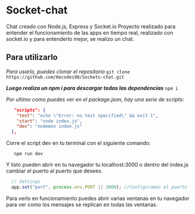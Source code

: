 # Socket-chat
Chat creado con Node.js, Express y Socket.io
Proyecto realizado para entender el funcionamiento de las apps en tiempo real, realizado con socket.io y para entenderlo mejor, se realizo un chat.

## Para utilizarlo
*Para usarlo, puedes clonar el repositorio*
``git clone https://github.com/Hecodes98/Sockets-chat.git ``

**_Luego realiza un npm i para descargar todas las dependencias_**
``npm i``

*Por ultimo como puedes ver en el package.json, hay una serie de scripts*:

```json 
   "scripts": {
    "test": "echo \"Error: no test specified\" && exit 1",
    "start": "node index.js",
    "dev": "nodemon index.js"
  },
  ```

Corre el script dev en tu terminal con el siguiente comando:

```terminal
   npm run dev
   ```
 Y listo pueden abrir en tu navegador tu localhost:3000 o dentro del index.js cambiar el puerto al puerto que desees.
 
 ```javascript
   // Settings
   app.set("port", process.env.PORT || 3000); //Configuramos el puerto
```
Para verlo en funcionamiento puedes abrir varias ventanas en tu navegador para ver como los mensajes se replican en todas las ventanas.

